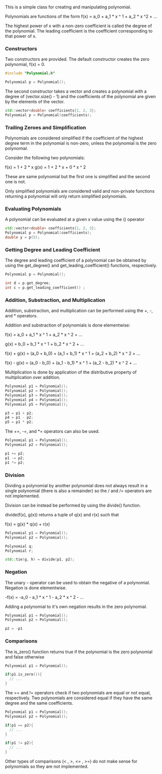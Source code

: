 This is a simple class for creating and manipulating polynomial.

Polynomials are functions of the form f(x) = a_0 + a_1 * x ^ 1 + a_2 * x ^2 + ...

The highest power of x with a non-zero coefficient is called the degree of the polynomial.
The leading coefficient is the coefficient corresponding to that power of x.

### Constructors

Two constructors are provided. The default constructor creates the zero polynomial, f(x) = 0.

```cpp
#include "Polynomial.h"

Polynomial p = Polynomial();
```

The second constructor takes a vector and creates a polynomial with a degree of (vector.size() - 1) and the coefficients of the polynomial are given by the elements of the vector.

```cpp
std::vector<double> coefficients{1, 2, 3};
Polynomial p = Polynomial(coefficients);
```

### Trailing Zeroes and Simplification

Polynomials are considered simplified if the coefficient of the highest degree term in the polynomial is non-zero, unless the polynomial is the zero polynomial.

Consider the following two polynomials:

f(x) = 1 + 2 * x
g(x) = 1 + 2 * x + 0 * x ^ 2

These are same polynomial but the first one is simplified and the second one is not. 

Only simplified polynomials are considered valid and non-private functions returning a polynomial will only return simplified polynomials.

### Evaluating Polynomials

A polynomial can be evaluated at a given x value using the () operator

```cpp
std::vector<double> coefficients{1, 2, 3};
Polynomial p = Polynomial(coefficients);
double y = p(5);
```

### Getting Degree and Leading Coefficient

The degree and leading coefficient of a polynomial can be obtained by using the get_degree() and get_leading_coefficient() functions, respectively.

```cpp
Polynomial p = Polynomial();

int d = p.get_degree;
int c = p.get_leading_coefficient() ;
```

### Addition, Substraction, and Multiplication

Addition, substraction, and multiplication can be performed using the +, -, and * operators.

Addition and substraction of polynomials is done elementwise:

f(x) = a_0 + a_1 * x ^ 1 + a_2 * x ^ 2 + ...

g(x) = b_0 + b_1 * x ^ 1 + b_2 * x ^ 2 + ...

f(x) + g(x) = (a_0 + b_0) + (a_1 + b_1) * x ^ 1 + (a_2 + b_2) * x ^ 2 + ...

f(x) - g(x) = (a_0 - b_0) + (a_1 - b_1) * x ^ 1 + (a_2 - b_2) * x ^ 2 + ...

Multiplication is done by application of the distributive property of multiplication over addition.

```cpp
Polynomial p1 = Polynomial();
Polynomial p2 = Polynomial();
Polynomial p3 = Polynomial();
Polynomial p4 = Polynomial();
Polynomial p5 = Polynomial();

p3 = p1 + p2;
p4 = p1 - p2;
p5 = p1 * p2;
```

The +=, -=, and *= operators can also be used.

```cpp
Polynomial p1 = Polynomial();
Polynomial p2 = Polynomial();

p1 += p2;
p1 -= p2;
p1 *= p2;
```

### Division

Dividing a polynomial by another polynomial does not always result in a single polynomial (there is also a remainder) 
so the / and /= operators are not implemented.

Division can be instead be performed by using the divide() function.

divide(f(x), g(x)) returns a tuple of q(x) and r(x) such that

f(x) = g(x) * q(x) + r(x)

```cpp
Polynomial p1 = Polynomial();
Polynomial p2 = Polynomial();

Polynomial q;
Polynomial r;

std::tie(g, h) = divide(p1, p2);
```

### Negation

The unary - operator can be used to obtain the negative of a polynomial. Negation is done elementwise.

-f(x) = -a_0 - a_1 * x ^ 1 - a_2 * x ^ 2 - ...

Adding a polynomial to it's own negation results in the zero polynomial.

```cpp
Polynomial p1 = Polynomial();
Polynomial p2 = Polynomial();

p2 = -p1
```

### Comparisons

The is_zero() function returns true if the polynomial is the zero polynomial and false otherwise

```cpp
Polynomial p1 = Polynomial();

if(p1.is_zero()){
  // ...
}
```

The == and != operators check if two polynomials are equal or not equal, respectively.
Two polynomials are considered equal if they have the same degree and the same coefficients.

```cpp
Polynomial p1 = Polynomial();
Polynomial p2 = Polynomial();

if(p1 == p2){
  // ...
}

if(p1 != p2){
  // ...
}
```


Other types of comparisons (< , >, <= , >=) do not make sense for polynomials so they are not implemented.

